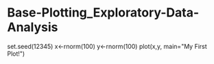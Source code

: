 # Base-Plotting_Exploratory-Data-Analysis
set.seed(12345)
x<-rnorm(100)
y<-rnorm(100)
plot(x,y, main="My First Plot!")
